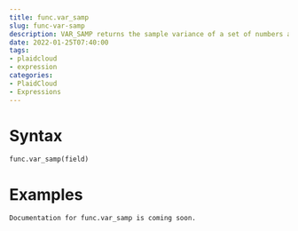 ```yaml
---
title: func.var_samp
slug: func-var-samp
description: VAR_SAMP returns the sample variance of a set of numbers after discarding the nulls in this set
date: 2022-01-25T07:40:00
tags:
- plaidcloud
- expression
categories:
- PlaidCloud
- Expressions
---
```



# Syntax



```
func.var_samp(field)
```


# Examples



```
Documentation for func.var_samp is coming soon.
```
